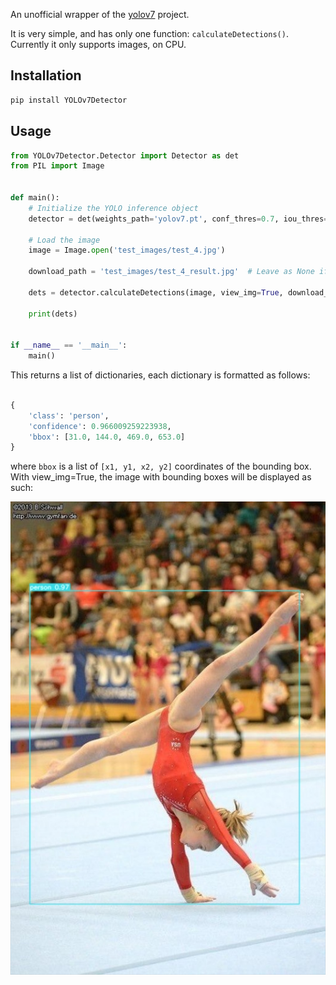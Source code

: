 An unofficial wrapper of the [yolov7](https://github.com/WongKinYiu/yolov7.git) project.

It is very simple, and has only one function: `calculateDetections()`. 
Currently it only supports images, on CPU.

## Installation

```bash
pip install YOLOv7Detector
```

## Usage

```python
from YOLOv7Detector.Detector import Detector as det
from PIL import Image


def main():
    # Initialize the YOLO inference object
    detector = det(weights_path='yolov7.pt', conf_thres=0.7, iou_thres=0.45, img_size=640)

    # Load the image
    image = Image.open('test_images/test_4.jpg')

    download_path = 'test_images/test_4_result.jpg'  # Leave as None if not needed

    dets = detector.calculateDetections(image, view_img=True, download_path=download_path)

    print(dets)


if __name__ == '__main__':
    main()

```

This returns a list of dictionaries, each dictionary is formatted as follows:
```python

{
    'class': 'person', 
    'confidence': 0.966009259223938, 
    'bbox': [31.0, 144.0, 469.0, 653.0]
}
```

where `bbox` is a list of `[x1, y1, x2, y2]` coordinates of the bounding box.
With view_img=True, the image with bounding boxes will be displayed as such:

![image](test_images/test_4_result.jpg)